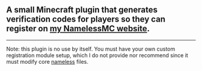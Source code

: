 ## A small Minecraft plugin that generates verification codes for players so they can register on [my NamelessMC website](https://bedwarspro.net/).

---

Note: this plugin is no use by itself. You must have your own custom registration module setup, which I do not provide nor recommend since it must modify
core [nameless](https://github.com/NamelessMC/Nameless) files.
